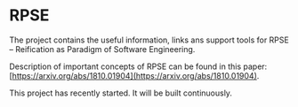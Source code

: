 # RPSE

The project contains the useful information, links ans support tools for  RPSE – Reification as Paradigm of Software Engineering.  

Description of important concepts of RPSE can be found in this paper: [https://arxiv.org/abs/1810.01904](https://arxiv.org/abs/1810.01904).

This project has recently started. It will be built continuously. 
